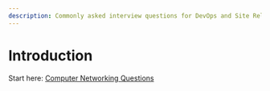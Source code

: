 ```yaml
---
description: Commonly asked interview questions for DevOps and Site Reliability Engineering (SRE) positions.
---
```


# Introduction

Start here: [Computer Networking Questions]

<!-- Hyperlinks -->

[Computer Networking Questions]: https://https://reyanshkharga.github.io/kloudkoncepts/devops-and-sre-interview-questions/networking/
